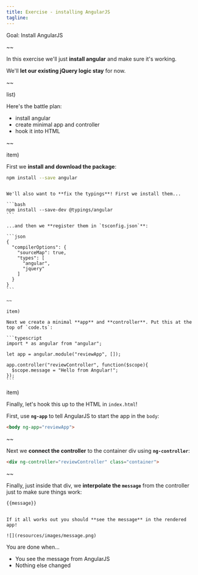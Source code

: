 ```yaml
---
title: Exercise - installing AngularJS
tagline:
---
```


<div class="goal"></div>

Goal: Install AngularJS

~~

In this exercise we'll just **install angular** and make sure it's working.

We'll **let our existing jQuery logic stay** for now.

~~

list)

Here's the battle plan:

* install angular
* create minimal app and controller
* hook it into HTML

~~

item)

First we **install and download the package**:

```bash
npm install --save angular
```

~~~~

We'll also want to **fix the typings**! First we install them...

```bash
npm install --save-dev @typings/angular
```

...and then we **register them in `tsconfig.json`**:

```json
{
  "compilerOptions": {
    "sourceMap": true,
    "types": [
      "angular",
      "jquery"
    ]
  }
}
```

~~

item)

Next we create a minimal **app** and **controller**. Put this at the top of `code.ts`:

```typescript
import * as angular from "angular";

let app = angular.module("reviewApp", []);

app.controller("reviewController", function($scope){
  $scope.message = "Hello from Angular!";
});
```

~~~~

item)

Finally, let's hook this up to the HTML in `index.html`!

First, use **`ng-app`** to tell AngularJS to start the app in the `body`:

```html
<body ng-app="reviewApp">
```

~~

Next we **connect the controller** to the container div using **`ng-controller`**:

```html
<div ng-controller="reviewController" class="container">
```

~~

Finally, just inside that div, we **interpolate the `message`** from the controller just to make sure things work:

```html
{{message}}
```

~~~

If it all works out you should **see the message** in the rendered app!

![](resources/images/message.png)

~~~

<div class="checklist"></div>

You are done when...

* You see the message from AngularJS
* Nothing else changed
